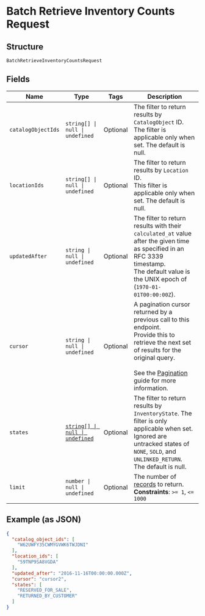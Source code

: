 
# Batch Retrieve Inventory Counts Request

## Structure

`BatchRetrieveInventoryCountsRequest`

## Fields

| Name | Type | Tags | Description |
|  --- | --- | --- | --- |
| `catalogObjectIds` | `string[] \| null \| undefined` | Optional | The filter to return results by `CatalogObject` ID.<br>The filter is applicable only when set.  The default is null. |
| `locationIds` | `string[] \| null \| undefined` | Optional | The filter to return results by `Location` ID.<br>This filter is applicable only when set. The default is null. |
| `updatedAfter` | `string \| null \| undefined` | Optional | The filter to return results with their `calculated_at` value<br>after the given time as specified in an RFC 3339 timestamp.<br>The default value is the UNIX epoch of (`1970-01-01T00:00:00Z`). |
| `cursor` | `string \| null \| undefined` | Optional | A pagination cursor returned by a previous call to this endpoint.<br>Provide this to retrieve the next set of results for the original query.<br><br>See the [Pagination](https://developer.squareup.com/docs/working-with-apis/pagination) guide for more information. |
| `states` | [`string[] \| null \| undefined`](../../doc/models/inventory-state.md) | Optional | The filter to return results by `InventoryState`. The filter is only applicable when set.<br>Ignored are untracked states of `NONE`, `SOLD`, and `UNLINKED_RETURN`.<br>The default is null. |
| `limit` | `number \| null \| undefined` | Optional | The number of [records](entity:InventoryCount) to return.<br>**Constraints**: `>= 1`, `<= 1000` |

## Example (as JSON)

```json
{
  "catalog_object_ids": [
    "W62UWFY35CWMYGVWK6TWJDNI"
  ],
  "location_ids": [
    "59TNP9SA8VGDA"
  ],
  "updated_after": "2016-11-16T00:00:00.000Z",
  "cursor": "cursor2",
  "states": [
    "RESERVED_FOR_SALE",
    "RETURNED_BY_CUSTOMER"
  ]
}
```

